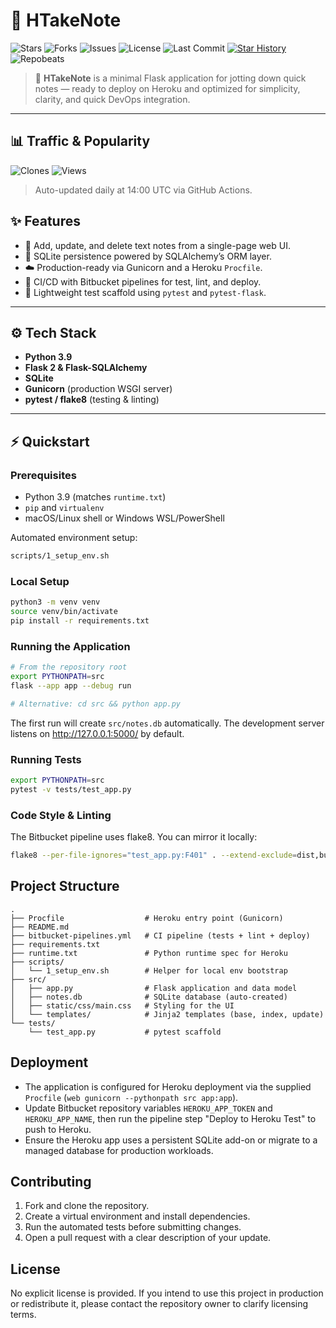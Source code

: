 # 🧠 HTakeNote

![Stars](https://img.shields.io/github/stars/kugendran-naidoo/htakenote_DevOps?style=social)
![Forks](https://img.shields.io/github/forks/kugendran-naidoo/htakenote_DevOps?style=social)
![Issues](https://img.shields.io/github/issues/kugendran-naidoo/htakenote_DevOps)
![License](https://img.shields.io/github/license/kugendran-naidoo/htakenote_DevOps)
![Last Commit](https://img.shields.io/github/last-commit/kugendran-naidoo/htakenote_DevOps)
[![Star History](https://api.star-history.com/svg?repos=kugendran-naidoo/htakenote_DevOps&type=Date)](https://star-history.com/#kugendran-naidoo/htakenote_DevOps)
![Repobeats](https://repobeats.axiom.co/api/embed/kugendran-naidoo/htakenote_DevOps.svg "Repobeats analytics image")

> 🚀 **HTakeNote** is a minimal Flask application for jotting down quick notes — ready to deploy on Heroku and optimized for simplicity, clarity, and quick DevOps integration.

---

## 📊 Traffic & Popularity
<!-- add cacheSeconds while testing; remove later if you want -->
![Clones](https://img.shields.io/endpoint?cacheSeconds=300&url=https%3A%2F%2Fgist.githubusercontent.com%2Fkugendran-naidoo%2F2b0de4f9f92a605b780e986e6d48ffcc%2Fraw%2Fclones.json)
![Views](https://img.shields.io/endpoint?cacheSeconds=300&url=https%3A%2F%2Fgist.githubusercontent.com%2Fkugendran-naidoo%2F9b749f24de62343dc995f8d524027c39%2Fraw%2Fviews.json)


> Auto-updated daily at 14:00 UTC via GitHub Actions.

## ✨ Features
- 📝 Add, update, and delete text notes from a single-page web UI.
- 💾 SQLite persistence powered by SQLAlchemy’s ORM layer.
- ☁️ Production-ready via Gunicorn and a Heroku `Procfile`.
- 🔧 CI/CD with Bitbucket pipelines for test, lint, and deploy.
- 🧪 Lightweight test scaffold using `pytest` and `pytest-flask`.

---

## ⚙️ Tech Stack
- **Python 3.9**
- **Flask 2 & Flask-SQLAlchemy**
- **SQLite**
- **Gunicorn** (production WSGI server)
- **pytest / flake8** (testing & linting)

---

## ⚡ Quickstart

### Prerequisites
- Python 3.9 (matches `runtime.txt`)
- `pip` and `virtualenv`
- macOS/Linux shell or Windows WSL/PowerShell

Automated environment setup:
```bash
scripts/1_setup_env.sh
```


### Local Setup
```bash
python3 -m venv venv
source venv/bin/activate
pip install -r requirements.txt
```

### Running the Application
```bash
# From the repository root
export PYTHONPATH=src
flask --app app --debug run

# Alternative: cd src && python app.py
```
The first run will create `src/notes.db` automatically. The development server listens on http://127.0.0.1:5000/ by default.

### Running Tests
```bash
export PYTHONPATH=src
pytest -v tests/test_app.py
```

### Code Style & Linting
The Bitbucket pipeline uses flake8. You can mirror it locally:
```bash
flake8 --per-file-ignores="test_app.py:F401" . --extend-exclude=dist,build --show-source --statistics
```

## Project Structure
```
.
├── Procfile                  # Heroku entry point (Gunicorn)
├── README.md
├── bitbucket-pipelines.yml   # CI pipeline (tests + lint + deploy)
├── requirements.txt
├── runtime.txt               # Python runtime spec for Heroku
├── scripts/
│   └── 1_setup_env.sh        # Helper for local env bootstrap
├── src/
│   ├── app.py                # Flask application and data model
│   ├── notes.db              # SQLite database (auto-created)
│   ├── static/css/main.css   # Styling for the UI
│   └── templates/            # Jinja2 templates (base, index, update)
└── tests/
    └── test_app.py           # pytest scaffold
```

## Deployment
- The application is configured for Heroku deployment via the supplied `Procfile` (`web gunicorn --pythonpath src app:app`).
- Update Bitbucket repository variables `HEROKU_APP_TOKEN` and `HEROKU_APP_NAME`, then run the pipeline step "Deploy to Heroku Test" to push to Heroku.
- Ensure the Heroku app uses a persistent SQLite add-on or migrate to a managed database for production workloads.

## Contributing
1. Fork and clone the repository.
2. Create a virtual environment and install dependencies.
3. Run the automated tests before submitting changes.
4. Open a pull request with a clear description of your update.

## License
No explicit license is provided. If you intend to use this project in production or redistribute it, please contact the repository owner to clarify licensing terms.
